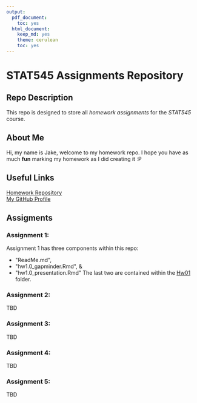 ```yaml
---
output:
  pdf_document:
    toc: yes
  html_document:
    keep_md: yes
    theme: cerulean
    toc: yes
---
```


# STAT545 Assignments Repository

## Repo Description
This repo is designed to store all *homework assignments* for the *STAT545* course.

## About Me
Hi, my name is Jake, welcome to my homework repo. I hope you have as much **fun** marking my homework as I did creating it :P

## Useful Links
[Homework Repository](https://github.com/STAT545-UBC-hw-2019-20/stat545-hw-jacobgerlofs)  
[My GitHub Profile](https://github.com/jacobgerlofs)  

## Assigments

### Assignment 1:
Assignment 1 has three components within this repo:
* "ReadMe.md", 
* "hw1.0_gapminder.Rmd", & 
* "hw1.0_presentation.Rmd"
The last two are contained within the [Hw01](https://github.com/STAT545-UBC-hw-2019-20/stat545-hw-jacobgerlofs/tree/master/Hw01) folder.

### Assignment 2:
TBD

### Assignment 3:
TBD

### Assignment 4:
TBD

### Assignment 5:
TBD
 